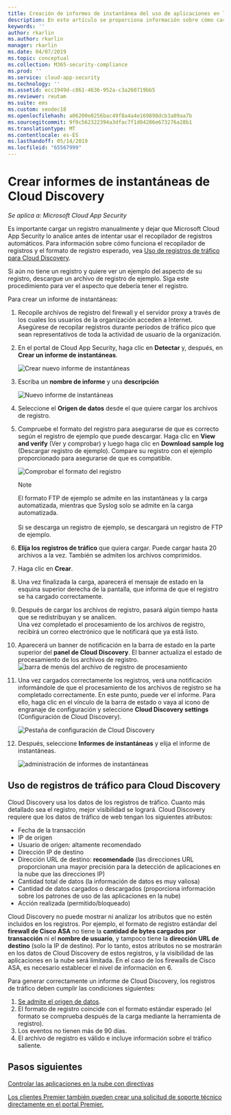 ```yaml
---
title: Creación de informes de instantánea del uso de aplicaciones en la nube de Cloud Discovery
description: En este artículo se proporciona información sobre cómo cargar registros manualmente para crear un informe de instantáneas de las aplicaciones de Cloud Discovery.
keywords: ''
author: rkarlin
ms.author: rkarlin
manager: rkarlin
ms.date: 04/07/2019
ms.topic: conceptual
ms.collection: M365-security-compliance
ms.prod: ''
ms.service: cloud-app-security
ms.technology: ''
ms.assetid: ecc1949d-c861-4636-952a-c3a260719bb5
ms.reviewer: reutam
ms.suite: ems
ms.custom: seodec18
ms.openlocfilehash: a06200e0256bac49f8a4a4e169898dcb3a09aa7b
ms.sourcegitcommit: 9f0c562322394a3dfac7f1d84286e673276a28b1
ms.translationtype: MT
ms.contentlocale: es-ES
ms.lasthandoff: 05/14/2019
ms.locfileid: "65567999"
---
```

# <a name="create-snapshot-cloud-discovery-reports"></a>Crear informes de instantáneas de Cloud Discovery

*Se aplica a: Microsoft Cloud App Security*

Es importante cargar un registro manualmente y dejar que Microsoft Cloud App Security lo analice antes de intentar usar el recopilador de registros automáticos. Para información sobre cómo funciona el recopilador de registros y el formato de registro esperado, vea [Uso de registros de tráfico para Cloud Discovery](#log-format).

Si aún no tiene un registro y quiere ver un ejemplo del aspecto de su registro, descargue un archivo de registro de ejemplo. Siga este procedimiento para ver el aspecto que debería tener el registro.


Para crear un informe de instantáneas:
  
1. Recopile archivos de registro del firewall y el servidor proxy a través de los cuales los usuarios de la organización acceden a Internet. Asegúrese de recopilar registros durante períodos de tráfico pico que sean representativos de toda la actividad de usuario de la organización.  
  
2. En el portal de Cloud App Security, haga clic en **Detectar** y, después, en **Crear un informe de instantáneas**.  
  
   ![Crear nuevo informe de instantáneas](./media/create-new-snapshot-report.png)
     
3. Escriba un **nombre de informe** y una **descripción**
  
    ![Nuevo informe de instantáneas](./media/new-snapshot-report.png) 

4. Seleccione el **Origen de datos** desde el que quiere cargar los archivos de registro.  
  
5. Compruebe el formato del registro para asegurarse de que es correcto según el registro de ejemplo que puede descargar. Haga clic en **View and verify** (Ver y comprobar) y luego haga clic en **Download sample log** (Descargar registro de ejemplo). Compare su registro con el ejemplo proporcionado para asegurarse de que es compatible. 

   ![Comprobar el formato del registro](./media/cloud-discovery-snapshot-verify.png)  

   > [!NOTE]
   > El formato FTP de ejemplo se admite en las instantáneas y la carga automatizada, mientras que Syslog solo se admite en la carga automatizada.<br></br>
   Si se descarga un registro de ejemplo, se descargará un registro de FTP de ejemplo.


6. **Elija los registros de tráfico** que quiera cargar. Puede cargar hasta 20 archivos a la vez. También se admiten los archivos comprimidos.  
  
7. Haga clic en **Crear**.  

8. Una vez finalizada la carga, aparecerá el mensaje de estado en la esquina superior derecha de la pantalla, que informa de que el registro se ha cargado correctamente.  
  
9. Después de cargar los archivos de registro, pasará algún tiempo hasta que se redistribuyan y se analicen.  
   Una vez completado el procesamiento de los archivos de registro, recibirá un correo electrónico que le notificará que ya está listo. 
  
10. Aparecerá un banner de notificación en la barra de estado en la parte superior del **panel de Cloud Discovery**. El banner actualiza el estado de procesamiento de los archivos de registro.  
    ![barra de menús del archivo de registro de procesamiento](./media/processing-log-file-menu-bar.png) 
   
11. Una vez cargados correctamente los registros, verá una notificación informándole de que el procesamiento de los archivos de registro se ha completado correctamente. En este punto, puede ver el informe. Para ello, haga clic en el vínculo de la barra de estado o vaya al icono de engranaje de configuración y seleccione **Cloud Discovery settings** (Configuración de Cloud Discovery).   
  
     ![Pestaña de configuración de Cloud Discovery](./media/discovery-settings-tab.png)
12. Después, seleccione **Informes de instantáneas** y elija el informe de instantáneas.
 
     ![administración de informes de instantáneas](./media/snapshot-report-managment.png)

  
## Uso de registros de tráfico para Cloud Discovery <a name="log-format"></a>
Cloud Discovery usa los datos de los registros de tráfico. Cuanto más detallado sea el registro, mejor visibilidad se logrará. Cloud Discovery requiere que los datos de tráfico de web tengan los siguientes atributos:
- Fecha de la transacción
- IP de origen
- Usuario de origen: altamente recomendado
- Dirección IP de destino
- Dirección URL de destino: **recomendado** (las direcciones URL proporcionan una mayor precisión para la detección de aplicaciones en la nube que las direcciones IP)
- Cantidad total de datos (la información de datos es muy valiosa)
- Cantidad de datos cargados o descargados (proporciona información sobre los patrones de uso de las aplicaciones en la nube)
- Acción realizada (permitido/bloqueado)

Cloud Discovery no puede mostrar ni analizar los atributos que no estén incluidos en los registros.
Por ejemplo, el formato de registro estándar del **firewall de Cisco ASA** no tiene la **cantidad de bytes cargados por transacción** ni el **nombre de usuario**, y tampoco tiene la **dirección URL de destino** (solo la IP de destino).
Por lo tanto, estos atributos no se mostrarán en los datos de Cloud Discovery de estos registros, y la visibilidad de las aplicaciones en la nube será limitada. En el caso de los firewalls de Cisco ASA, es necesario establecer el nivel de información en 6. 


Para generar correctamente un informe de Cloud Discovery, los registros de tráfico deben cumplir las condiciones siguientes:
1. [Se admite el origen de datos](set-up-cloud-discovery.md#supported-firewalls-and-proxies).
2. El formato de registro coincide con el formato estándar esperado (el formato se comprueba después de la carga mediante la herramienta de registro).
3. Los eventos no tienen más de 90 días.
4. El archivo de registro es válido e incluye información sobre el tráfico saliente.


 
## <a name="next-steps"></a>Pasos siguientes  
[Controlar las aplicaciones en la nube con directivas](control-cloud-apps-with-policies.md)   

[Los clientes Premier también pueden crear una solicitud de soporte técnico directamente en el portal Premier.](https://premier.microsoft.com/)  
    
      
  
